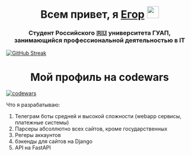 <h1 align="center">Всем привет, я <a href="https://daniilshat.ru/" target="_blank">Егор</a> 
<img src="https://github.com/blackcater/blackcater/raw/main/images/Hi.gif" height="32" width="32"/></h1>
<h3 align="center">Студент Российского 🇷🇺 университета ГУАП, занимающийся профессиональной деятельностью в IT</h3>

[![GitHub Streak](https://github-readme-streak-stats.herokuapp.com/?user=Coolhachker)](https://git.io/streak-stats)

<h1 align="center">Мой профиль на codewars</h1>

[![codewars](https://www.codewars.com/users/Twoyasmerty/badges/large)](https://www.codewars.com/users/Twoyasmerty)

Что я разрабатываю:
1. Телеграм боты средней и высокой сложности (webapp сервисы, платежные системы)
2. Парсеры абсоллютно всех сайтов, кроме государственных
3. Регеры аккаунтов
4. бэкенды для сайтов на Django
5. API на FastAPI

